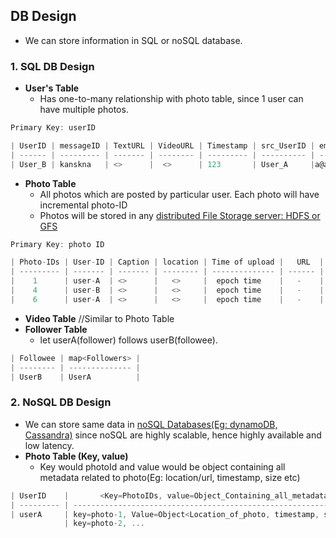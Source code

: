 ## DB Design
- We can store information in SQL or noSQL database.

### 1. SQL DB Design
- **User's Table**
  - Has one-to-many relationship with photo table, since 1 user can have multiple photos.
```c
Primary Key: userID

| UserID | messageID | TextURL | VideoURL | Timestamp | src_UserID | email |
| ------ | --------- | ------- | -------- | --------- | ---------- | ----- |
| User_B | kanskna   | <>      |  <>      | 123       | User_A     |a@a.com|
```
- **Photo Table**
  - All photos which are posted by particular user. Each photo will have incremental photo-ID
  - Photos will be stored in any [distributed File Storage server: HDFS or GFS](/Operating_Systems/Linux/FileSystem)
```c
Primary Key: photo ID

| Photo-IDs | User-ID | Caption | location | Time of upload |   URL  |
| --------- | ------- | ------- | -------- | -------------- | ------ |
|    1      | user-A  | <>      |   <>     |  epoch time    |   -    |
|    4      | user-B  | <>      |   <>     |  epoch time    |   -    |
|    6      | user-A  | <>      |   <>     |  epoch time    |   -    |
```
- **Video Table**   //Similar to Photo Table
- **Follower Table**
  - let userA(follower) follows userB(followee).
```c
| Followee | map<Followers> |
| -------- | -------------- |
| UserB    | UserA          |
```

### 2. NoSQL DB Design
- We can store same data in [noSQL Databases(Eg: dynamoDB, Cassandra)](/System-Design/Concepts/Databases) since noSQL are highly scalable, hence highly available and low latency.
- **Photo Table (Key, value)**
  - Key would photoId and value would be object containing all metadata related to photo(Eg: location/url, timestamp, size etc)
```c
| UserID    |       <Key=PhotoIDs, value=Object_Containing_all_metadata>     |
| --------- | -------------------------------------------------------------- |
| userA     | key=photo-1, Value=Object<Location_of_photo, timestamp, size > |
            | key=photo-2, ...                                               |
```
